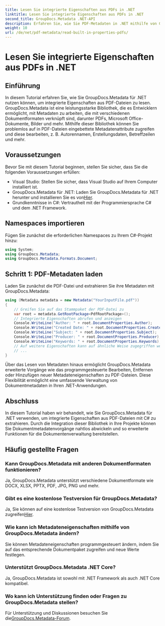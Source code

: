 ```yaml
---
title: Lesen Sie integrierte Eigenschaften aus PDFs in .NET
linktitle: Lesen Sie integrierte Eigenschaften aus PDFs in .NET
second_title: GroupDocs.Metadata .NET-API
description: Erfahren Sie, wie Sie PDF-Metadaten in .NET mithilfe von GroupDocs.Metadata lesen. Greifen Sie mit C#-Code auf Autorennamen, Erstellungsdaten, Themen und mehr zu.
weight: 10
url: /de/net/pdf-metadata/read-built-in-properties-pdfs/
---
```


# Lesen Sie integrierte Eigenschaften aus PDFs in .NET

## Einführung
In diesem Tutorial erfahren Sie, wie Sie GroupDocs.Metadata für .NET nutzen können, um integrierte Eigenschaften aus PDF-Dateien zu lesen. GroupDocs.Metadata ist eine leistungsstarke Bibliothek, die es Entwicklern ermöglicht, mit Metadaten zu arbeiten, die mit verschiedenen Dokumentformaten verknüpft sind, darunter PDFs, Microsoft Office-Dokumente, Bilder und mehr. Mithilfe dieser Bibliothek können Sie problemlos auf in PDF-Dateien eingebettete Metadatenattribute zugreifen und diese bearbeiten, z. B. Autorennamen, Erstellungsdaten, Betreffzeilen und mehr.
## Voraussetzungen
Bevor Sie mit diesem Tutorial beginnen, stellen Sie sicher, dass Sie die folgenden Voraussetzungen erfüllen:
- Visual Studio: Stellen Sie sicher, dass Visual Studio auf Ihrem Computer installiert ist.
-  GroupDocs.Metadata für .NET: Laden Sie GroupDocs.Metadata für .NET herunter und installieren Sie es von[Hier](https://releases.groupdocs.com/metadata/net/).
- Grundkenntnisse in C#: Vertrautheit mit der Programmiersprache C# und dem .NET Framework.

## Namespaces importieren
Fügen Sie zunächst die erforderlichen Namespaces zu Ihrem C#-Projekt hinzu:
```csharp
using System;
using GroupDocs.Metadata;
using GroupDocs.Metadata.Formats.Document;
```
## Schritt 1: PDF-Metadaten laden
Laden Sie zunächst die PDF-Datei und extrahieren Sie ihre Metadaten mit GroupDocs.Metadata:
```csharp
using (Metadata metadata = new Metadata("YourInputFile.pdf"))
{
    // Greifen Sie auf das Stammpaket der PDF-Datei zu
    var root = metadata.GetRootPackage<PdfRootPackage>();
    // Integrierte Eigenschaften abrufen und anzeigen
    Console.WriteLine("Author: " + root.DocumentProperties.Author);
    Console.WriteLine("Created Date: " + root.DocumentProperties.CreatedDate);
    Console.WriteLine("Subject: " + root.DocumentProperties.Subject);
    Console.WriteLine("Producer: " + root.DocumentProperties.Producer);
    Console.WriteLine("Keywords: " + root.DocumentProperties.Keywords);
    // Auf weitere Eigenschaften kann auf ähnliche Weise zugegriffen werden
    // ...
}
```
Über das Lesen von Metadaten hinaus ermöglicht GroupDocs.Metadata erweiterte Vorgänge wie das programmgesteuerte Bearbeiten, Entfernen oder Hinzufügen neuer Metadateneigenschaften zu PDF-Dateien. Diese Flexibilität ermöglicht eine umfassende Verwaltung von Dokumentmetadaten in Ihren .NET-Anwendungen.
## Abschluss
In diesem Tutorial haben wir behandelt, wie Sie GroupDocs.Metadata für .NET verwenden, um integrierte Eigenschaften aus PDF-Dateien mit C# zu extrahieren. Durch die Integration dieser Bibliothek in Ihre Projekte können Sie Dokumentmetadatenvorgänge nahtlos abwickeln und so erweiterte Funktionen für die Dokumentenverwaltung bereitstellen.

## Häufig gestellte Fragen
### Kann GroupDocs.Metadata mit anderen Dokumentformaten funktionieren?
Ja, GroupDocs.Metadata unterstützt verschiedene Dokumentformate wie DOCX, XLSX, PPTX, PDF, JPG, PNG und mehr.
### Gibt es eine kostenlose Testversion für GroupDocs.Metadata?
Ja, Sie können auf eine kostenlose Testversion von GroupDocs.Metadata zugreifen[Hier](https://releases.groupdocs.com/).
### Wie kann ich Metadateneigenschaften mithilfe von GroupDocs.Metadata ändern?
Sie können Metadateneigenschaften programmgesteuert ändern, indem Sie auf das entsprechende Dokumentpaket zugreifen und neue Werte festlegen.
### Unterstützt GroupDocs.Metadata .NET Core?
Ja, GroupDocs.Metadata ist sowohl mit .NET Framework als auch .NET Core kompatibel.
### Wo kann ich Unterstützung finden oder Fragen zu GroupDocs.Metadata stellen?
 Für Unterstützung und Diskussionen besuchen Sie die[GroupDocs.Metadata-Forum](https://forum.groupdocs.com/c/metadata/14).